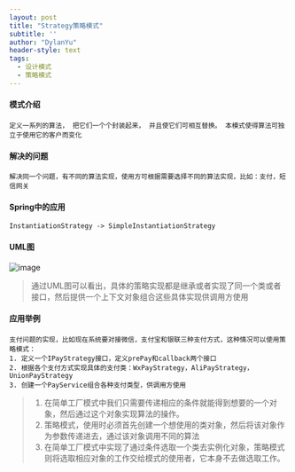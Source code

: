 ```yaml
---
layout: post
title: "Strategy策略模式"
subtitle: ''
author: "DylanYu"
header-style: text
tags:
  - 设计模式
  - 策略模式
---
```


#### 模式介绍
    定义一系列的算法， 把它们一个个封装起来， 并且使它们可相互替换。 本模式使得算法可独立于使用它的客户而变化
#### 解决的问题
    解决同一个问题，有不同的算法实现，使用方可根据需要选择不同的算法实现，比如：支付，短信网关
#### Spring中的应用

```
InstantiationStrategy -> SimpleInstantiationStrategy
```

#### UML图

![image](https://dylanblog.github.io/img/in-post/2018-11-23-golf-strategy.png)
> 通过UML图可以看出，具体的策略实现都是继承或者实现了同一个类或者接口，然后提供一个上下文对象组合这些具体实现供调用方使用

#### 应用举例
    支付问题的实现，比如现在系统要对接微信，支付宝和银联三种支付方式，这种情况可以使用策略模式：
    1. 定义一个IPayStrategy接口，定义prePay和callback两个接口
    2. 根据各个支付方式实现具体的支付类：WxPayStrategy，AliPayStrategy，UnionPayStrategy
    3. 创建一个PayService组合各种支付类型，供调用方使用

> 1. 在简单工厂模式中我们只需要传递相应的条件就能得到想要的一个对象，然后通过这个对象实现算法的操作。
> 2. 策略模式，使用时必须首先创建一个想使用的类对象，然后将该对象作为参数传递进去，通过该对象调用不同的算法
> 3. 在简单工厂模式中实现了通过条件选取一个类去实例化对象，策略模式则将选取相应对象的工作交给模式的使用者，它本身不去做选取工作。